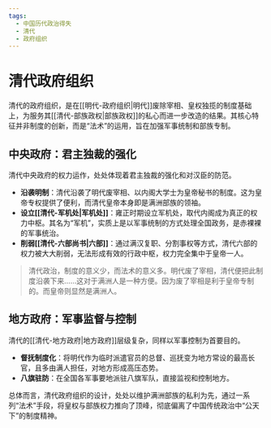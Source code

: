 ```yaml
---
tags:
  - 中国历代政治得失
  - 清代
  - 政府组织
---
```


# 清代政府组织

清代的政府组织，是在[[明代-政府组织|明代]]废除宰相、皇权独揽的制度基础上，为服务其[[清代-部族政权|部族政权]]的私心而进一步改造的结果。其核心特征并非制度的创新，而是“法术”的运用，旨在加强军事统制和部族专制。

## 中央政府：君主独裁的强化

清代中央政府的权力运作，处处体现着君主独裁的强化和对汉臣的防范。

- **沿袭明制**：清代沿袭了明代废宰相、以内阁大学士为皇帝秘书的制度。这为皇帝专权提供了便利，而清代皇帝本身即是满洲部族的领袖。
- **设立[[清代-军机处|军机处]]**：雍正时期设立军机处，取代内阁成为真正的权力中枢。其名为“军机”，实质上是以军事统制的方式处理全国政务，是赤裸裸的军事统治。
- **削弱[[清代-六部尚书|六部]]**：通过满汉复职、分割事权等方式，清代六部的权力被大大削弱，无法形成有效的行政中枢，权力完全集中于皇帝一人。

> 清代政治，制度的意义少，而法术的意义多。明代废了宰相，清代便把此制度沿袭下来……这对于满洲人是一种方便。因为废了宰相是利于皇帝专制的。而皇帝则显然是满洲人。

## 地方政府：军事监督与控制

清代的[[清代-地方政府|地方政府]]层级复杂，同样以军事控制为首要目的。

- **督抚制度化**：将明代作为临时派遣官员的总督、巡抚变为地方常设的最高长官，且多由满人担任，对地方形成高压态势。
- **八旗驻防**：在全国各军事要地派驻八旗军队，直接监视和控制地方。

总体而言，清代政府组织的设计，处处以维护满洲部族的私利为先，通过一系列“法术”手段，将皇权与部族权力推向了顶峰，彻底偏离了中国传统政治中“公天下”的制度精神。
